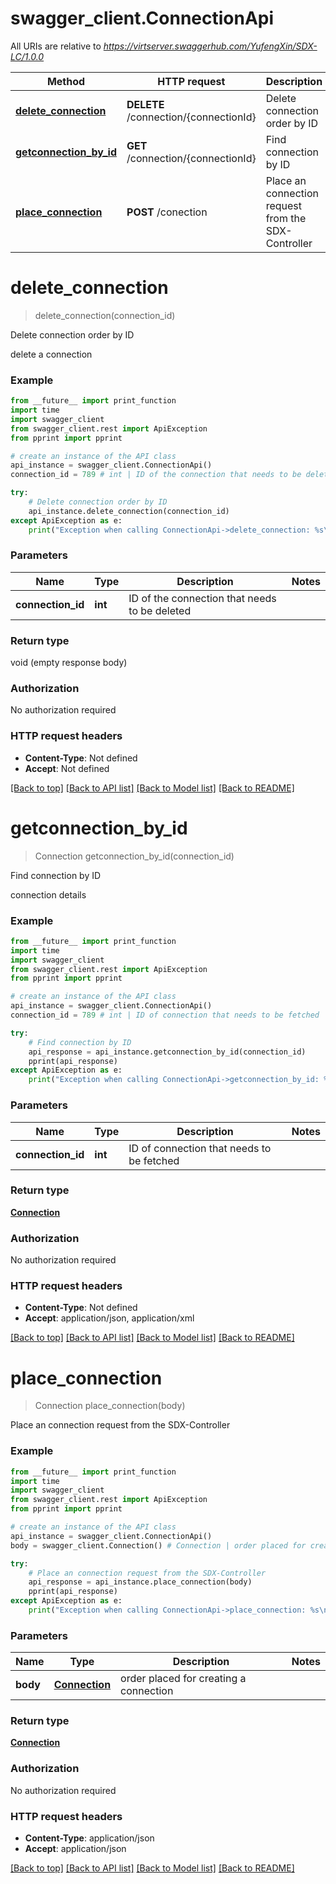# swagger_client.ConnectionApi

All URIs are relative to *https://virtserver.swaggerhub.com/YufengXin/SDX-LC/1.0.0*

Method | HTTP request | Description
------------- | ------------- | -------------
[**delete_connection**](ConnectionApi.md#delete_connection) | **DELETE** /connection/{connectionId} | Delete connection order by ID
[**getconnection_by_id**](ConnectionApi.md#getconnection_by_id) | **GET** /connection/{connectionId} | Find connection by ID
[**place_connection**](ConnectionApi.md#place_connection) | **POST** /conection | Place an connection request from the SDX-Controller

# **delete_connection**
> delete_connection(connection_id)

Delete connection order by ID

delete a connection

### Example
```python
from __future__ import print_function
import time
import swagger_client
from swagger_client.rest import ApiException
from pprint import pprint

# create an instance of the API class
api_instance = swagger_client.ConnectionApi()
connection_id = 789 # int | ID of the connection that needs to be deleted

try:
    # Delete connection order by ID
    api_instance.delete_connection(connection_id)
except ApiException as e:
    print("Exception when calling ConnectionApi->delete_connection: %s\n" % e)
```

### Parameters

Name | Type | Description  | Notes
------------- | ------------- | ------------- | -------------
 **connection_id** | **int**| ID of the connection that needs to be deleted | 

### Return type

void (empty response body)

### Authorization

No authorization required

### HTTP request headers

 - **Content-Type**: Not defined
 - **Accept**: Not defined

[[Back to top]](#) [[Back to API list]](../README.md#documentation-for-api-endpoints) [[Back to Model list]](../README.md#documentation-for-models) [[Back to README]](../README.md)

# **getconnection_by_id**
> Connection getconnection_by_id(connection_id)

Find connection by ID

connection details

### Example
```python
from __future__ import print_function
import time
import swagger_client
from swagger_client.rest import ApiException
from pprint import pprint

# create an instance of the API class
api_instance = swagger_client.ConnectionApi()
connection_id = 789 # int | ID of connection that needs to be fetched

try:
    # Find connection by ID
    api_response = api_instance.getconnection_by_id(connection_id)
    pprint(api_response)
except ApiException as e:
    print("Exception when calling ConnectionApi->getconnection_by_id: %s\n" % e)
```

### Parameters

Name | Type | Description  | Notes
------------- | ------------- | ------------- | -------------
 **connection_id** | **int**| ID of connection that needs to be fetched | 

### Return type

[**Connection**](Connection.md)

### Authorization

No authorization required

### HTTP request headers

 - **Content-Type**: Not defined
 - **Accept**: application/json, application/xml

[[Back to top]](#) [[Back to API list]](../README.md#documentation-for-api-endpoints) [[Back to Model list]](../README.md#documentation-for-models) [[Back to README]](../README.md)

# **place_connection**
> Connection place_connection(body)

Place an connection request from the SDX-Controller

### Example
```python
from __future__ import print_function
import time
import swagger_client
from swagger_client.rest import ApiException
from pprint import pprint

# create an instance of the API class
api_instance = swagger_client.ConnectionApi()
body = swagger_client.Connection() # Connection | order placed for creating a connection

try:
    # Place an connection request from the SDX-Controller
    api_response = api_instance.place_connection(body)
    pprint(api_response)
except ApiException as e:
    print("Exception when calling ConnectionApi->place_connection: %s\n" % e)
```

### Parameters

Name | Type | Description  | Notes
------------- | ------------- | ------------- | -------------
 **body** | [**Connection**](Connection.md)| order placed for creating a connection | 

### Return type

[**Connection**](Connection.md)

### Authorization

No authorization required

### HTTP request headers

 - **Content-Type**: application/json
 - **Accept**: application/json

[[Back to top]](#) [[Back to API list]](../README.md#documentation-for-api-endpoints) [[Back to Model list]](../README.md#documentation-for-models) [[Back to README]](../README.md)

